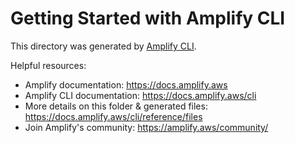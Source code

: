 # Getting Started with Amplify CLI

This directory was generated by [Amplify CLI](https://docs.amplify.aws/cli).

Helpful resources:

-   Amplify documentation: https://docs.amplify.aws
-   Amplify CLI documentation: https://docs.amplify.aws/cli
-   More details on this folder & generated files: https://docs.amplify.aws/cli/reference/files
-   Join Amplify's community: https://amplify.aws/community/
